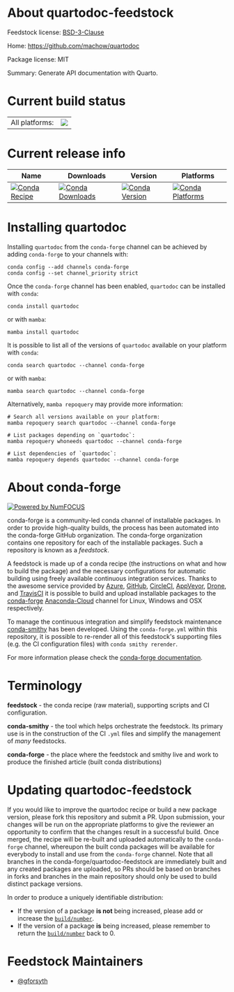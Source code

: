 About quartodoc-feedstock
=========================

Feedstock license: [BSD-3-Clause](https://github.com/conda-forge/quartodoc-feedstock/blob/main/LICENSE.txt)

Home: https://github.com/machow/quartodoc

Package license: MIT

Summary: Generate API documentation with Quarto.

Current build status
====================


<table><tr><td>All platforms:</td>
    <td>
      <a href="https://dev.azure.com/conda-forge/feedstock-builds/_build/latest?definitionId=20577&branchName=main">
        <img src="https://dev.azure.com/conda-forge/feedstock-builds/_apis/build/status/quartodoc-feedstock?branchName=main">
      </a>
    </td>
  </tr>
</table>

Current release info
====================

| Name | Downloads | Version | Platforms |
| --- | --- | --- | --- |
| [![Conda Recipe](https://img.shields.io/badge/recipe-quartodoc-green.svg)](https://anaconda.org/conda-forge/quartodoc) | [![Conda Downloads](https://img.shields.io/conda/dn/conda-forge/quartodoc.svg)](https://anaconda.org/conda-forge/quartodoc) | [![Conda Version](https://img.shields.io/conda/vn/conda-forge/quartodoc.svg)](https://anaconda.org/conda-forge/quartodoc) | [![Conda Platforms](https://img.shields.io/conda/pn/conda-forge/quartodoc.svg)](https://anaconda.org/conda-forge/quartodoc) |

Installing quartodoc
====================

Installing `quartodoc` from the `conda-forge` channel can be achieved by adding `conda-forge` to your channels with:

```
conda config --add channels conda-forge
conda config --set channel_priority strict
```

Once the `conda-forge` channel has been enabled, `quartodoc` can be installed with `conda`:

```
conda install quartodoc
```

or with `mamba`:

```
mamba install quartodoc
```

It is possible to list all of the versions of `quartodoc` available on your platform with `conda`:

```
conda search quartodoc --channel conda-forge
```

or with `mamba`:

```
mamba search quartodoc --channel conda-forge
```

Alternatively, `mamba repoquery` may provide more information:

```
# Search all versions available on your platform:
mamba repoquery search quartodoc --channel conda-forge

# List packages depending on `quartodoc`:
mamba repoquery whoneeds quartodoc --channel conda-forge

# List dependencies of `quartodoc`:
mamba repoquery depends quartodoc --channel conda-forge
```


About conda-forge
=================

[![Powered by
NumFOCUS](https://img.shields.io/badge/powered%20by-NumFOCUS-orange.svg?style=flat&colorA=E1523D&colorB=007D8A)](https://numfocus.org)

conda-forge is a community-led conda channel of installable packages.
In order to provide high-quality builds, the process has been automated into the
conda-forge GitHub organization. The conda-forge organization contains one repository
for each of the installable packages. Such a repository is known as a *feedstock*.

A feedstock is made up of a conda recipe (the instructions on what and how to build
the package) and the necessary configurations for automatic building using freely
available continuous integration services. Thanks to the awesome service provided by
[Azure](https://azure.microsoft.com/en-us/services/devops/), [GitHub](https://github.com/),
[CircleCI](https://circleci.com/), [AppVeyor](https://www.appveyor.com/),
[Drone](https://cloud.drone.io/welcome), and [TravisCI](https://travis-ci.com/)
it is possible to build and upload installable packages to the
[conda-forge](https://anaconda.org/conda-forge) [Anaconda-Cloud](https://anaconda.org/)
channel for Linux, Windows and OSX respectively.

To manage the continuous integration and simplify feedstock maintenance
[conda-smithy](https://github.com/conda-forge/conda-smithy) has been developed.
Using the ``conda-forge.yml`` within this repository, it is possible to re-render all of
this feedstock's supporting files (e.g. the CI configuration files) with ``conda smithy rerender``.

For more information please check the [conda-forge documentation](https://conda-forge.org/docs/).

Terminology
===========

**feedstock** - the conda recipe (raw material), supporting scripts and CI configuration.

**conda-smithy** - the tool which helps orchestrate the feedstock.
                   Its primary use is in the construction of the CI ``.yml`` files
                   and simplify the management of *many* feedstocks.

**conda-forge** - the place where the feedstock and smithy live and work to
                  produce the finished article (built conda distributions)


Updating quartodoc-feedstock
============================

If you would like to improve the quartodoc recipe or build a new
package version, please fork this repository and submit a PR. Upon submission,
your changes will be run on the appropriate platforms to give the reviewer an
opportunity to confirm that the changes result in a successful build. Once
merged, the recipe will be re-built and uploaded automatically to the
`conda-forge` channel, whereupon the built conda packages will be available for
everybody to install and use from the `conda-forge` channel.
Note that all branches in the conda-forge/quartodoc-feedstock are
immediately built and any created packages are uploaded, so PRs should be based
on branches in forks and branches in the main repository should only be used to
build distinct package versions.

In order to produce a uniquely identifiable distribution:
 * If the version of a package **is not** being increased, please add or increase
   the [``build/number``](https://docs.conda.io/projects/conda-build/en/latest/resources/define-metadata.html#build-number-and-string).
 * If the version of a package **is** being increased, please remember to return
   the [``build/number``](https://docs.conda.io/projects/conda-build/en/latest/resources/define-metadata.html#build-number-and-string)
   back to 0.

Feedstock Maintainers
=====================

* [@gforsyth](https://github.com/gforsyth/)

